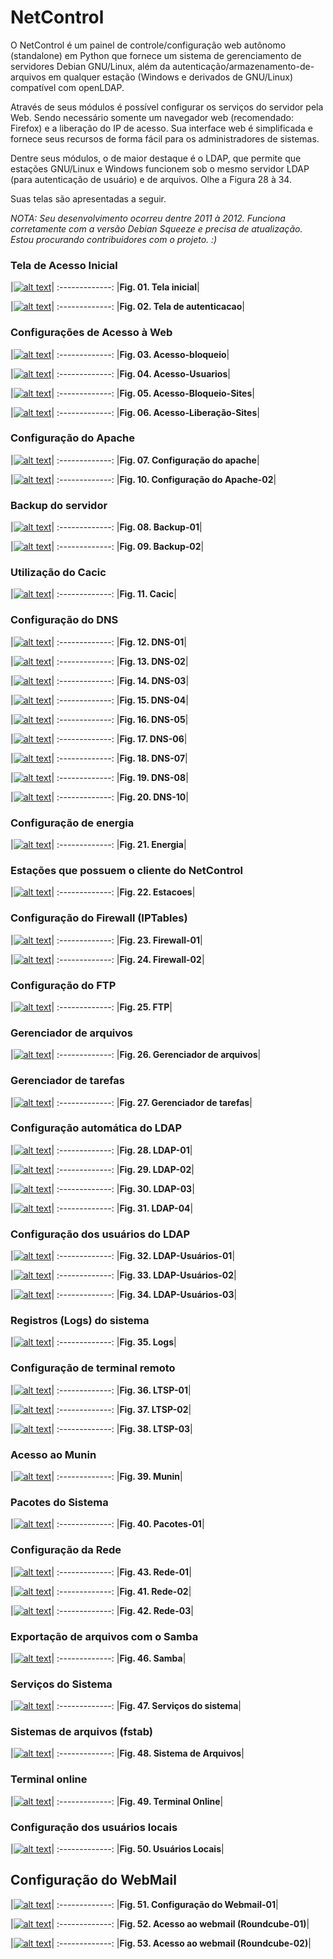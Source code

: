 # NetControl

O NetControl é um painel de controle/configuração web autônomo (standalone) em Python que fornece um sistema de gerenciamento de servidores Debian GNU/Linux, além da autenticação/armazenamento-de-arquivos em qualquer estação (Windows e derivados de GNU/Linux) compatível com openLDAP.

Através de seus módulos é possível configurar os serviços do servidor pela Web. Sendo necessário somente um navegador web (recomendado: Firefox) e a liberação do IP de acesso. Sua interface web é simplificada e fornece seus recursos de forma fácil para os administradores de sistemas.

Dentre seus módulos, o de maior destaque é o LDAP, que permite que estações GNU/Linux e Windows funcionem sob o mesmo servidor LDAP (para autenticação de usuário) e de arquivos. Olhe a Figura 28 à 34.

Suas telas são apresentadas a seguir.

*NOTA: Seu desenvolvimento ocorreu dentre 2011 à 2012. Funciona corretamente com a versão Debian Squeeze e precisa de atualização. Estou procurando contribuidores com o projeto. :)*

### Tela de Acesso Inicial

|[![alt text](screenshots/01-Tela_inicial.png)](screenshots/01-Tela_inicial.png)|
:-------------:
|**Fig. 01. Tela inicial**|

|[![alt text](screenshots/02-Tela_de_autenticacao.png)](screenshots/02-Tela_de_autenticacao.png)|
:-------------:
|**Fig. 02. Tela de autenticacao**|

### Configurações de Acesso à Web

|[![alt text](screenshots/03-acesso_blok.png)](screenshots/03-acesso_blok.png)|
:-------------:
|**Fig. 03. Acesso-bloqueio**|

|[![alt text](screenshots/04-acesso_users.png)](screenshots/04-acesso_users.png)|
:-------------:
|**Fig. 04. Acesso-Usuarios**|

|[![alt text](screenshots/05-novo_sites_block.png)](screenshots/05-novo_sites_block.png)|
:-------------:
|**Fig. 05. Acesso-Bloqueio-Sites**|

|[![alt text](screenshots/06-novo_sites_lib.png)](screenshots/06-novo_sites_lib.png)|
:-------------:
|**Fig. 06. Acesso-Liberação-Sites**|

### Configuração do Apache

|[![alt text](screenshots/07-apache.png)](screenshots/07-apache.png)|
:-------------:
|**Fig. 07. Configuração do apache**|

|[![alt text](screenshots/10-apache.png)](screenshots/10-apache.png)|
:-------------:
|**Fig. 10. Configuração do Apache-02**|

### Backup do servidor

|[![alt text](screenshots/08-backup-01.png)](screenshots/08-backup-01.png)|
:-------------:
|**Fig. 08. Backup-01**|

|[![alt text](screenshots/09-backup-02.png)](screenshots/09-backup-02.png)|
:-------------:
|**Fig. 09. Backup-02**|

### Utilização do Cacic

|[![alt text](screenshots/11-cacic.png)](screenshots/11-cacic.png)|
:-------------:
|**Fig. 11. Cacic**|

### Configuração do DNS

|[![alt text](screenshots/12-DNS-01.png)](screenshots/12-DNS-01.png)|
:-------------:
|**Fig. 12. DNS-01**|

|[![alt text](screenshots/13-DNS-02.png)](screenshots/13-DNS-02.png)|
:-------------:
|**Fig. 13. DNS-02**|

|[![alt text](screenshots/14-DNS-03.png)](screenshots/14-DNS-03.png)|
:-------------:
|**Fig. 14. DNS-03**|

|[![alt text](screenshots/15-DNS-04.png)](screenshots/15-DNS-04.png)|
:-------------:
|**Fig. 15. DNS-04**|

|[![alt text](screenshots/16-DNS-05.png)](screenshots/16-DNS-05.png)|
:-------------:
|**Fig. 16. DNS-05**|

|[![alt text](screenshots/17-DNS-06.png)](screenshots/17-DNS-06.png)|
:-------------:
|**Fig. 17. DNS-06**|

|[![alt text](screenshots/18-DNS-07.png)](screenshots/18-DNS-07.png)|
:-------------:
|**Fig. 18. DNS-07**|

|[![alt text](screenshots/19-DNS-08.png)](screenshots/19-DNS-08.png)|
:-------------:
|**Fig. 19. DNS-08**|

|[![alt text](screenshots/20-DNS-10.png)](screenshots/20-DNS-10.png)|
:-------------:
|**Fig. 20. DNS-10**|

### Configuração de energia

|[![alt text](screenshots/21-energia.png)](screenshots/21-energia.png)|
:-------------:
|**Fig. 21. Energia**|

### Estações que possuem o cliente do NetControl

|[![alt text](screenshots/22-estacoes.png)](screenshots/22-estacoes.png)|
:-------------:
|**Fig. 22. Estacoes**|

### Configuração do Firewall (IPTables)

|[![alt text](screenshots/23-firewall.png)](screenshots/23-firewall.png)|
:-------------:
|**Fig. 23. Firewall-01**|

|[![alt text](screenshots/24-firewall1.png)](screenshots/24-firewall1.png)|
:-------------:
|**Fig. 24. Firewall-02**|

### Configuração do FTP

|[![alt text](screenshots/25-ftp.png)](screenshots/25-ftp.png)|
:-------------:
|**Fig. 25. FTP**|

### Gerenciador de arquivos

|[![alt text](screenshots/26-gerenciador-arquivos.png)](screenshots/26-gerenciador-arquivos.png)|
:-------------:
|**Fig. 26. Gerenciador de arquivos**|

### Gerenciador de tarefas

|[![alt text](screenshots/27-gerenciador-tarefas.png)](screenshots/27-gerenciador-tarefas.png)|
:-------------:
|**Fig. 27. Gerenciador de tarefas**|

### Configuração automática do LDAP

|[![alt text](screenshots/28-LDAP-01.png)](screenshots/28-LDAP-01.png)|
:-------------:
|**Fig. 28. LDAP-01**|

|[![alt text](screenshots/29-LDAP-02.png)](screenshots/29-LDAP-02.png)|
:-------------:
|**Fig. 29. LDAP-02**|

|[![alt text](screenshots/30-LDAP-03.png)](screenshots/30-LDAP-03.png)|
:-------------:
|**Fig. 30. LDAP-03**|

|[![alt text](screenshots/31-LDAP-04.png)](screenshots/31-LDAP-04.png)|
:-------------:
|**Fig. 31. LDAP-04**|

### Configuração dos usuários do LDAP

|[![alt text](screenshots/32-LDAP_USUARIOS-01.png)](screenshots/32-LDAP_USUARIOS-01.png)|
:-------------:
|**Fig. 32. LDAP-Usuários-01**|

|[![alt text](screenshots/33-LDAP_USUARIOS-02.png)](screenshots/33-LDAP_USUARIOS-02.png)|
:-------------:
|**Fig. 33. LDAP-Usuários-02**|

|[![alt text](screenshots/34-LDAP_USUARIOS-03.png)](screenshots/34-LDAP_USUARIOS-03.png)|
:-------------:
|**Fig. 34. LDAP-Usuários-03**|

### Registros (Logs) do sistema

|[![alt text](screenshots/35-Logs.png)](screenshots/35-Logs.png)|
:-------------:
|**Fig. 35. Logs**|

### Configuração de terminal remoto

|[![alt text](screenshots/36-LTSP-01.png)](screenshots/36-LTSP-01.png)|
:-------------:
|**Fig. 36. LTSP-01**|

|[![alt text](screenshots/37-LTSP-02.png)](screenshots/37-LTSP-02.png)|
:-------------:
|**Fig. 37. LTSP-02**|

|[![alt text](screenshots/38-LTSP-03.png)](screenshots/38-LTSP-03.png)|
:-------------:
|**Fig. 38. LTSP-03**|

### Acesso ao Munin

|[![alt text](screenshots/39-munin.png)](screenshots/39-munin.png)|
:-------------:
|**Fig. 39. Munin**|

### Pacotes do Sistema

|[![alt text](screenshots/40-pacotes-01.png)](screenshots/40-pacotes-01.png)|
:-------------:
|**Fig. 40. Pacotes-01**|

### Configuração da Rede

|[![alt text](screenshots/43-rede-01.png)](screenshots/41-rede-01.png)|
:-------------:
|**Fig. 43. Rede-01**|

|[![alt text](screenshots/41-rede-02.png)](screenshots/42-rede-02.png)|
:-------------:
|**Fig. 41. Rede-02**|

|[![alt text](screenshots/42-rede-03.png)](screenshots/43-rede-03.png)|
:-------------:
|**Fig. 42. Rede-03**|

### Exportação de arquivos com o Samba

|[![alt text](screenshots/46-samba.png)](screenshots/46-samba.png)|
:-------------:
|**Fig. 46. Samba**|

### Serviços do Sistema

|[![alt text](screenshots/47-servicos.png)](screenshots/47-servicos.png)|
:-------------:
|**Fig. 47. Serviços do sistema**|

### Sistemas de arquivos (fstab)

|[![alt text](screenshots/48-sist.arquivos.png)](screenshots/48-sist.arquivos.png)|
:-------------:
|**Fig. 48. Sistema de Arquivos**|

### Terminal online

|[![alt text](screenshots/49-terminal.png)](screenshots/49-terminal.png)|
:-------------:
|**Fig. 49. Terminal Online**|

### Configuração dos usuários locais

|[![alt text](screenshots/50-usuarios_local.png)](screenshots/50-usuarios_local.png)|
:-------------:
|**Fig. 50. Usuários Locais**|

## Configuração do WebMail

|[![alt text](screenshots/51-webmail-01.png)](screenshots/51-webmail-01.png)|
:-------------:
|**Fig. 51. Configuração do Webmail-01**|

|[![alt text](screenshots/52-roundcube-01.png)](screenshots/52-roundcube-01.png)|
:-------------:
|**Fig. 52. Acesso ao webmail (Roundcube-01)**|

|[![alt text](screenshots/53-roundcube-02.png)](screenshots/53-roundcube-02.png)|
:-------------:
|**Fig. 53. Acesso ao webmail (Roundcube-02)**|
